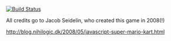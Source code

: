 [![Build Status](https://drone.dungtri.be/api/badges/dungtri/mariokart/status.svg)](https://drone.dungtri.be/dungtri/mariokart)

All credits go to Jacob Seidelin, who created this game in 2008(!)

http://blog.nihilogic.dk/2008/05/javascript-super-mario-kart.html

